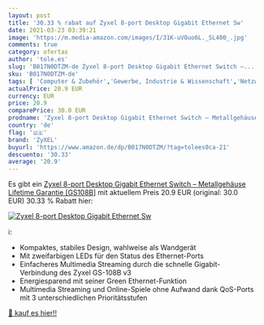 ```yaml
---
layout: post
title: '30.33 % rabat auf Zyxel 8-port Desktop Gigabit Ethernet Sw'
date: 2021-03-23 03:39:21
image: 'https://m.media-amazon.com/images/I/31K-uVOuo6L._SL400_.jpg'
comments: true
category: ofertas
author: 'tole.es'
slug: 'B017N0DTZM-de Zyxel 8-port Desktop Gigabit Ethernet Switch –...'
sku: 'B017N0DTZM-de'
tags: [ 'Computer & Zubehör','Gewerbe, Industrie & Wissenschaft','Netzwerk-Switches','Netzwerkgeräte','zyxel', ]
actualPrice: 20.9 EUR
currency: EUR
price: 20.9
comparePrice: 30.0 EUR
prodname: 'Zyxel 8-port Desktop Gigabit Ethernet Switch – Metallgehäuse  Lifetime Garantie [GS108B]'
country: 'de'
flag: '🇩🇪'
brand: 'ZyXEL'
buyurl: 'https://www.amazon.de/dp/B017N0DTZM/?tag=tolees0ca-21'
descuento: '30.33'
average: '20.9'
---
```


Es gibt ein [Zyxel 8-port Desktop Gigabit Ethernet Switch – Metallgehäuse  Lifetime Garantie [GS108B]](https://www.amazon.de/dp/B017N0DTZM/?tag=tolees0ca-21) mit aktuellem Preis 20.9 EUR (original: 30.0 EUR) 30.33 % Rabatt hier:

[![Zyxel 8-port Desktop Gigabit Ethernet Sw](https://m.media-amazon.com/images/I/31K-uVOuo6L._SL400_.jpg)](https://www.amazon.de/dp/B017N0DTZM/?tag=tolees0ca-21)

ℹ️:

- Kompaktes, stabiles Design, wahlweise als Wandgerät
- Mit zweifarbigen LEDs für den Status des Ethernet-Ports
- Einfacheres Multimedia Streaming durch die schnelle Gigabit-Verbindung des Zyxel GS-108B v3
- Energiesparend mit seiner Green Ethernet-Funktion
- Multimedia Streaming und Online-Spiele ohne Aufwand dank QoS-Ports mit 3 unterschiedlichen Prioritätsstufen

[🛒 kauf es hier!!](https://www.amazon.de/dp/B017N0DTZM/?tag=tolees0ca-21)
